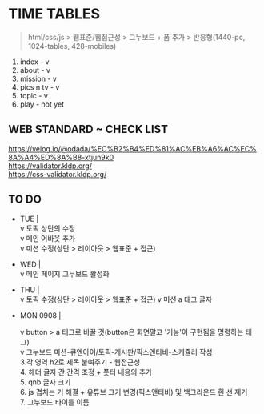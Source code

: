 # TIME TABLES

> html/css/js > 웹표준/웹접근성 > 그누보드 + 폼 추가 > 반응형(1440-pc, 1024-tables, 428-mobiles)

1. index - v
2. about - v
3. mission - v
4. pics n tv - v
5. topic - v
6. play - not yet

## WEB STANDARD ~ CHECK LIST

https://velog.io/@odada/%EC%B2%B4%ED%81%AC%EB%A6%AC%EC%8A%A4%ED%8A%B8-xtjun9k0  
https://validator.kldp.org/  
https://css-validator.kldp.org/

## TO DO

- TUE |  
  v 토픽 상단의 수정  
  v 메인 어바웃 추가  
  v 미션 수정(상단 > 레이아웃 > 웹표준 + 접근)

- WED |  
  v 메인 페이지 그누보드 활성화

- THU |  
  v 토픽 수정(상단 > 레이아웃 > 웹표준 + 접근)
  v 미션 a 태그 글자

- MON 0908 |

  v button > a 태그로 바꿀 것(button은 화면말고 '기능'이 구현됨을 명령하는 태그)    
  v 그누보드 미션-큐엔아이/토픽-게시판/픽스엔티비-스케쥴러 작성    
  3.각 영역 h2로 제목 붙여주기 - 웹접근성    
  4. 헤더 글자 간 간격 조정 + 풋터 내용의 추가        
  5. qnb 글자 크기         
  6. js 겹치는 거 해결 + 유튜브 크기 변경(픽스앤티비) 및 백그라운드 흰 선 제거        
  7. 그누보드 타이틀 이름        

